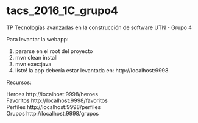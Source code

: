 # tacs_2016_1C_grupo4
TP Tecnologías avanzadas en la construcción de software UTN - Grupo 4

Para levantar la webapp:  

1) pararse en el root del proyecto  
2) mvn clean install  
3) mvn exec:java   
4) listo! la app debería estar levantada en: http://localhost:9998  

Recursos:  

Heroes     http://localhost:9998/heroes  
Favoritos  http://localhost:9998/favoritos  
Perfiles   http://localhost:9998/perfiles  
Grupos     http://localhost:9998/grupos  
